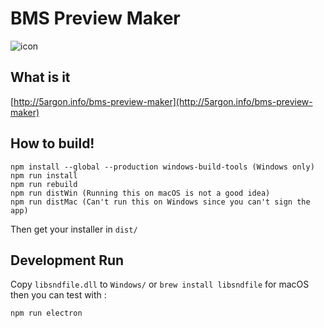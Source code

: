 # BMS Preview Maker

![icon](http://5argon.info/bms-preview-maker/icon.png)

## What is it

[http://5argon.info/bms-preview-maker](http://5argon.info/bms-preview-maker)

## How to build!

```
npm install --global --production windows-build-tools (Windows only)
npm run install
npm run rebuild
npm run distWin (Running this on macOS is not a good idea)
npm run distMac (Can't run this on Windows since you can't sign the app)
```

Then get your installer in `dist/`

## Development Run

Copy `libsndfile.dll` to `Windows/` or `brew install libsndfile` for macOS then you can test with : 

```
npm run electron
```
